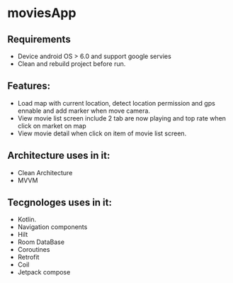 # moviesApp

## Requirements
 * Device android OS > 6.0 and support google servies
 * Clean and rebuild project before run.

## Features:
* Load map with current location, detect location permission and gps ennable and add marker when move camera.
* View movie list screen include 2 tab are now playing and top rate when click on market on map
* View movie detail when click on item of movie list screen.

## Architecture uses in it:
* Clean Architecture
* MVVM

## Tecgnologes uses in it:
 * Kotlin.
 * Navigation components 
 * Hilt
 * Room DataBase
 * Coroutines
 * Retrofit
 * Coil
 * Jetpack compose
